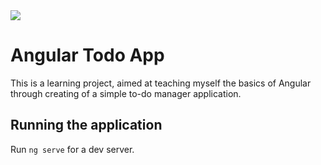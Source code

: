 <img src="https://imgur.com/ySiz3Hn.png"/>

# Angular Todo App

This is a learning project, aimed at teaching myself the basics of Angular through creating of a simple to-do manager application.

## Running the application

Run `ng serve` for a dev server.
